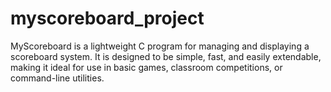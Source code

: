 # myscoreboard_project
MyScoreboard is a lightweight C program for managing and displaying a scoreboard system. It is designed to be simple, fast, and easily extendable, making it ideal for use in basic games, classroom competitions, or command-line utilities.
